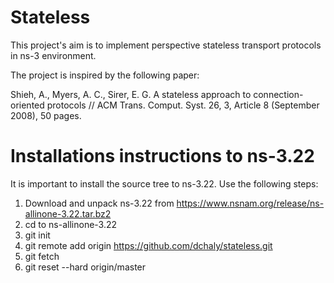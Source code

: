 # Stateless

This project's aim is to implement perspective stateless transport protocols in ns-3 environment.

The project is inspired by the following paper:

Shieh, A., Myers, A. C., Sirer, E. G. A stateless approach to connection-oriented protocols // ACM Trans. Comput. Syst. 26, 3, Article 8 (September 2008), 50 pages.

# Installations instructions to ns-3.22

It is important to install the source tree to ns-3.22. Use the following steps:

1. Download and unpack ns-3.22 from https://www.nsnam.org/release/ns-allinone-3.22.tar.bz2
2. cd to ns-allinone-3.22
3. git init
4. git remote add origin https://github.com/dchaly/stateless.git
5. git fetch
6. git reset --hard origin/master

